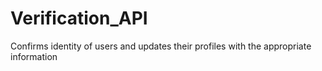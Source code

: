 # Verification_API
Confirms identity of users and updates their profiles with the appropriate information
